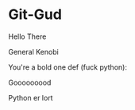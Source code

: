 # Git-Gud
 Hello There

General Kenobi

You're a bold one
def (fuck python):


Gooooooood

Python er lort